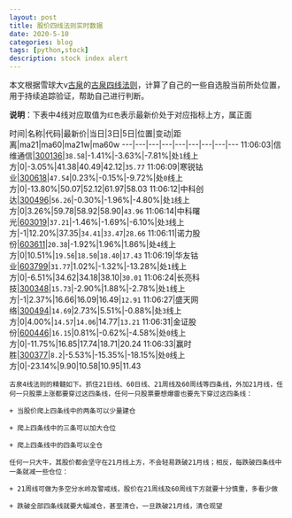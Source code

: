```yaml
---
layout: post
title: 股价四线法则实时数据
date: 2020-5-10
categories: blog
tags: [python,stock]
description: stock index alert
---
```



本文根据雪球大v[古泉](https://xueqiu.com/u/7148646888)的[古泉四线法则](https://xueqiu.com/7148646888/130498192)，计算了自己的一些自选股当前所处位置，用于持续追踪验证，帮助自己进行判断。

**说明**：下表中4线对应取值为`红色`表示最新价处于对应指标上方，属正面

时间|名称|代码|最新价|当日|3日|5日|位置|变动|距离|ma21|ma60|ma21w|ma60w
---|---|---|---|---|---|---|---|---
11:06:03|信维通信|[300136](https://xueqiu.com/S/SZ300136)|`38.58`|-1.41%|-3.63%|-7.81%|处`1`线上方|0|-3.05%|41.38|40.49|42.12|`35.77`
11:06:09|寒锐钴业|[300618](https://xueqiu.com/S/SZ300618)|`47.54`|0.23%|-0.15%|-9.72%|处`0`线上方|0|-13.80%|50.07|52.12|61.97|58.03
11:06:12|中科创达|[300496](https://xueqiu.com/S/SZ300496)|`56.26`|-0.30%|-1.96%|-4.80%|处`1`线上方|0|3.26%|59.78|58.92|58.90|`43.96`
11:06:14|中科曙光|[603019](https://xueqiu.com/S/SH603019)|`37.21`|-1.46%|-1.69%|-6.10%|处`3`线上方|-1|12.20%|37.35|`34.41`|`33.47`|`28.66`
11:06:11|诺力股份|[603611](https://xueqiu.com/S/SH603611)|`20.38`|-1.92%|1.96%|1.86%|处`4`线上方|0|10.51%|`19.56`|`18.50`|`18.40`|`17.43`
11:06:19|华友钴业|[603799](https://xueqiu.com/S/SH603799)|`31.77`|1.02%|-1.32%|-13.28%|处`1`线上方|0|-6.51%|34.62|34.18|38.10|`30.01`
11:06:24|长亮科技|[300348](https://xueqiu.com/S/SZ300348)|`15.73`|-2.90%|1.88%|-2.78%|处`1`线上方|-1|2.37%|16.66|16.09|16.49|`12.91`
11:06:27|盛天网络|[300494](https://xueqiu.com/S/SZ300494)|`14.69`|2.73%|5.51%|-0.88%|处`3`线上方|0|4.00%|`14.57`|`14.06`|14.77|`13.21`
11:06:31|金证股份|[600446](https://xueqiu.com/S/SH600446)|`16.15`|0.81%|-0.62%|-4.58%|处`0`线上方|0|-11.75%|16.85|17.74|18.71|20.24
11:06:33|赢时胜|[300377](https://xueqiu.com/S/SZ300377)|`8.2`|-5.53%|-15.35%|-18.15%|处`0`线上方|0|-23.14%|9.90|10.58|10.95|11.43

```
古泉4线法则的精髓如下。抓住21日线、60日线、21周线及60周线等四条线，外加21月线，任何一只股票上涨都要穿过这四条线，任何一只股票要想爆雷也要先下穿过这四条线：

+ 当股价爬上四条线中的两条可以少量建仓

+ 爬上四条线中的三条可以加大仓位

+ 爬上四条线中的四条可以全仓

任何一只大牛，其股价都会坚守在21月线上方，不会轻易跌破21月线；相反，每跌破四条线中一条就减一些仓位：

+ 21周线可做为多空分水岭及警戒线，股价在21周线及60周线下方就要十分慎重，多看少做

+ 跌破全部四条线就要大幅减仓，甚至清仓，一旦跌破21月线，清仓观望
```